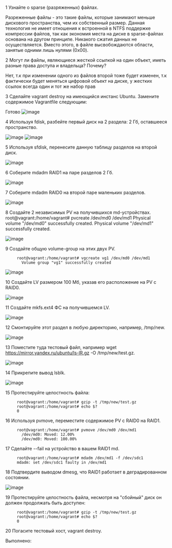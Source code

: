 1 Узнайте о sparse (разряженных) файлах.

Разреженные файлы - это такие файлы, которые занимают меньше дискового пространства, чем их собственный размер. Данная технология не имеет отношения к встроенной в NTFS поддержке компрессии файлов, так как экономия места на диске в sparse-файлах основана на другом принципе. Никакого сжатия данных не осуществляется. Вместо этого, в файле высвобождаются области, занятые одними лишь нулями (0x00).

2 Могут ли файлы, являющиеся жесткой ссылкой на один объект, иметь разные права доступа и владельца? Почему?

Нет, т.к при изменении одного из файлов второй тоже будет изменен, т.к фактически будет меняться цифровой объект на диске, у жестких ссылок всегда один и тот же набор прав

3 Сделайте vagrant destroy на имеющийся инстанс Ubuntu. Замените содержимое Vagrantfile следующим:

Готово ![image](https://user-images.githubusercontent.com/111060072/190217852-4517a434-67cc-4d43-a772-f2895c06d8e8.png)

4 Используя fdisk, разбейте первый диск на 2 раздела: 2 Гб, оставшееся пространство.

![image](https://user-images.githubusercontent.com/111060072/190220204-d66bbec1-e259-469f-8ed7-65f8e770a089.png)
![image](https://user-images.githubusercontent.com/111060072/190220304-047fd609-c95e-4f75-8bce-c6733ac6b814.png)

5 Используя sfdisk, перенесите данную таблицу разделов на второй диск.

![image](https://user-images.githubusercontent.com/111060072/190220824-cc6cd97b-c2ec-46ea-b811-4e875e5486df.png)

6 Соберите mdadm RAID1 на паре разделов 2 Гб.

![image](https://user-images.githubusercontent.com/111060072/190222624-a189bd0e-e0fe-4596-a024-d9f6018709f2.png)

7 Соберите mdadm RAID0 на второй паре маленьких разделов.

![image](https://user-images.githubusercontent.com/111060072/190222936-e04d726d-3d3e-4598-a501-220075afb5a8.png)

8 Создайте 2 независимых PV на получившихся md-устройствах.
         root@vagrant:/home/vagrant# pvcreate /dev/md0 /dev/md1
           Physical volume "/dev/md0" successfully created.
           Physical volume "/dev/md1" successfully created.
           
![image](https://user-images.githubusercontent.com/111060072/190225788-47d45c22-d0bd-4612-9ca2-b8ea60afb4bd.png)

9 Создайте общую volume-group на этих двух PV.

         root@vagrant:/home/vagrant# vgcreate vg1 /dev/md0 /dev/md1
           Volume group "vg1" successfully created

![image](https://user-images.githubusercontent.com/111060072/190225854-dfdd1d96-5401-4b32-a8ae-7bddd39db612.png)

10 Создайте LV размером 100 Мб, указав его расположение на PV с RAID0.

![image](https://user-images.githubusercontent.com/111060072/190226121-4bb5cf6e-635f-424e-8e5f-bfb015a69a08.png)

11 Создайте mkfs.ext4 ФС на получившемся LV.

![image](https://user-images.githubusercontent.com/111060072/190226380-98c4ea1d-f145-41cf-abfa-f1a0e335e9d1.png)

12 Смонтируйте этот раздел в любую директорию, например, /tmp/new.

![image](https://user-images.githubusercontent.com/111060072/190226991-93a8468c-a0e8-4342-b5cc-ca8ea5111c53.png)

13 Поместите туда тестовый файл, например wget https://mirror.yandex.ru/ubuntu/ls-lR.gz -O /tmp/new/test.gz.

![image](https://user-images.githubusercontent.com/111060072/190227127-972269a4-85fd-4f8e-8b4d-5fc17db529b8.png)

14 Прикрепите вывод lsblk.

![image](https://user-images.githubusercontent.com/111060072/190227201-55171cea-d909-4a62-9b5b-591f1489f427.png)

15 Протестируйте целостность файла:

         root@vagrant:/home/vagrant# gzip -t /tmp/new/test.gz
         root@vagrant:/home/vagrant# echo $?
         0

16 Используя pvmove, переместите содержимое PV с RAID0 на RAID1.

         root@vagrant:/home/vagrant# pvmove /dev/md0 /dev/md1
           /dev/md0: Moved: 12.00%
           /dev/md0: Moved: 100.00%
17 Сделайте --fail на устройство в вашем RAID1 md.

         root@vagrant:/home/vagrant# mdadm /dev/md1 -f /dev/sdc1
         mdadm: set /dev/sdc1 faulty in /dev/md1

18 Подтвердите выводом dmesg, что RAID1 работает в деградированном состоянии.

![image](https://user-images.githubusercontent.com/111060072/190229085-d9f74495-6ab8-44c7-8694-938a8fdff9b0.png)

19 Протестируйте целостность файла, несмотря на "сбойный" диск он должен продолжать быть доступен:

         root@vagrant:/home/vagrant# gzip -t /tmp/new/test.gz
         root@vagrant:/home/vagrant# echo $?
         0

20 Погасите тестовый хост, vagrant destroy.

Выполнено:







































































